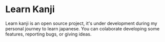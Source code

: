 # Learn Kanji

Learn kanji is an open source project, it's under development during my personal journey to learn japanese. You can colaborate developing some features, reporting bugs, or giving ideas.

